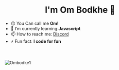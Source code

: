 <h1 align="center">I'm Om Bodkhe 👋</h1>

- 😜 You Can call me **Om**!
- 🌱 I’m currently learning **Javascript**
- 📫 How to reach me: [Discord](https://discord.gg/Bv5XY6bxvJ)
- ⚡ Fun fact: **I code for fun**

<br>

<p>&nbsp;<img align="center" src="https://github-readme-stats.vercel.app/api?username=Ombodkhe1&count_private=true&show_icons=true&theme=dracula&locale=en" alt="Ombodke1" /></p>
